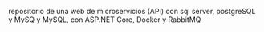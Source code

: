 repositorio de una web de microservicios (API) con sql server, postgreSQL y MySQ y MySQL, con ASP.NET Core, Docker y RabbitMQ
